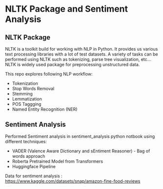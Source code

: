# NLTK Package and Sentiment Analysis

## NLTK Package
NLTK is a toolkit build for working with NLP in Python. It provides us various text processing libraries with a lot of test datasets. A variety of tasks can be performed using NLTK such as tokenizing, parse tree visualization, etc… NLTK is widely used package for preprocessing unstructured data.

This repo explores following NLP workflow:
- Tokenization
- Stop Words Removal
- Stemming
- Lemmatization
- POS Taggging
- Named Entity Recognition (NER)

## Sentiment Analysis
Performed Sentiment analysis in sentiment_analysis python notbook using different techniques:

- VADER (Valence Aware Dictionary and sEntiment Reasoner) - Bag of words approach
- Roberta Pretrained Model from Transformers
- Huggingface Pipeline

Data for sentiment analysis : https://www.kaggle.com/datasets/snap/amazon-fine-food-reviews
